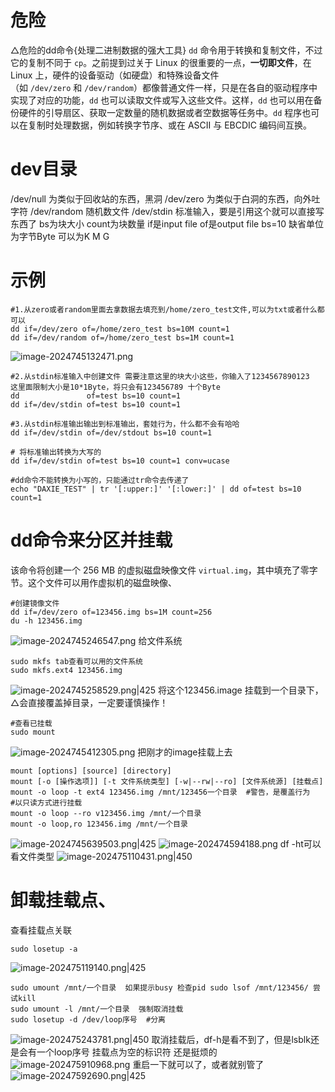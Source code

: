 # 危险
△危险的dd命令{处理二进制数据的强大工具}
`dd` 命令用于转换和复制文件，不过它的复制不同于 `cp`。之前提到过关于 Linux 的很重要的一点，**一切即文件**，在 Linux 上，硬件的设备驱动（如硬盘）和特殊设备文件（如 `/dev/zero` 和 `/dev/random`）都像普通文件一样，只是在各自的驱动程序中实现了对应的功能，`dd` 也可以读取文件或写入这些文件。这样，`dd` 也可以用在备份硬件的引导扇区、获取一定数量的随机数据或者空数据等任务中。`dd` 程序也可以在复制时处理数据，例如转换字节序、或在 ASCII 与 EBCDIC 编码间互换。
# dev目录
/dev/null 为类似于回收站的东西，黑洞
/dev/zero 为类似于白洞的东西，向外吐字符
/dev/random 随机数文件
/dev/stdin   标准输入，要是引用这个就可以直接写东西了
bs为块大小 count为块数量
if是input file of是output file
bs=10 缺省单位为字节Byte 可以为K M G
# 示例
```
#1.从zero或者random里面去拿数据去填充到/home/zero_test文件,可以为txt或者什么都可以
dd if=/dev/zero of=/home/zero_test bs=10M count=1
dd if=/dev/random of=/home/zero_test bs=1M count=1
```
![image-2024745132471.png](3可以放入网站的笔记/Linux下使用dd命令进行挂载/Linux下使用dd命令进行挂载/image-2024745132471.png)
```
#2.从stdin标准输入中创建文件 需要注意这里的块大小这些，你输入了1234567890123  这里面限制大小是10*1Byte，将只会有123456789 十个Byte
dd               of=test bs=10 count=1
dd if=/dev/stdin of=test bs=10 count=1
```

```
#3.从stdin标准输出输出到标准输出，套娃行为，什么都不会有哈哈
dd if=/dev/stdin of=/dev/stdout bs=10 count=1
```

```
# 将标准输出转换为大写的
dd if=/dev/stdin of=test bs=10 count=1 conv=ucase
```

```
#dd命令不能转换为小写的，只能通过tr命令去传递了
echo "DAXIE_TEST" | tr '[:upper:]' '[:lower:]' | dd of=test bs=10 count=1
```
# dd命令来分区并挂载
该命令将创建一个 256 MB 的虚拟磁盘映像文件 `virtual.img`，其中填充了零字节。这个文件可以用作虚拟机的磁盘映像、
```
#创建镜像文件
dd if=/dev/zero of=123456.img bs=1M count=256
du -h 123456.img
```
![image-2024745246547.png](3可以放入网站的笔记/Linux下使用dd命令进行挂载/Linux下使用dd命令进行挂载/image-2024745246547.png)
给文件系统
```
sudo mkfs tab查看可以用的文件系统
sudo mkfs.ext4 123456.img
```
![image-2024745258529.png|425](3可以放入网站的笔记/Linux下使用dd命令进行挂载/Linux下使用dd命令进行挂载/image-2024745258529.png)
将这个123456.image 挂载到一个目录下，△会直接覆盖掉目录，一定要谨慎操作！
```
#查看已挂载
sudo mount 
```
![image-2024745412305.png](3可以放入网站的笔记/Linux下使用dd命令进行挂载/Linux下使用dd命令进行挂载/image-2024745412305.png)
把刚才的image挂载上去
```
mount [options] [source] [directory]
mount [-o [操作选项]] [-t 文件系统类型] [-w|--rw|--ro] [文件系统源] [挂载点]
mount -o loop -t ext4 123456.img /mnt/123456一个目录  #警告，是覆盖行为
#以只读方式进行挂载
mount -o loop --ro v123456.img /mnt/一个目录 
mount -o loop,ro 123456.img /mnt/一个目录 
```
![image-2024745639503.png|425](3可以放入网站的笔记/Linux下使用dd命令进行挂载/Linux下使用dd命令进行挂载/image-2024745639503.png)
![image-202474594188.png](3可以放入网站的笔记/Linux下使用dd命令进行挂载/Linux下使用dd命令进行挂载/image-202474594188.png)
df -ht可以看文件类型
![image-202475110431.png|450](3可以放入网站的笔记/Linux下使用dd命令进行挂载/Linux下使用dd命令进行挂载/image-202475110431.png)
# 卸载挂载点、
查看挂载点关联
```
sudo losetup -a
```
![image-202475119140.png|425](3可以放入网站的笔记/Linux下使用dd命令进行挂载/Linux下使用dd命令进行挂载/image-202475119140.png)
```
sudo umount /mnt/一个目录  如果提示busy 检查pid sudo lsof /mnt/123456/ 尝试kill
sudo umount -l /mnt/一个目录  强制取消挂载
sudo losetup -d /dev/loop序号  #分离
```
![image-202475243781.png|450](3可以放入网站的笔记/Linux下使用dd命令进行挂载/Linux下使用dd命令进行挂载/image-202475243781.png)
取消挂载后，df-h是看不到了，但是lsblk还是会有一个loop序号 挂载点为空的标识符 还是挺烦的
![image-202475910968.png](3可以放入网站的笔记/Linux下使用dd命令进行挂载/Linux下使用dd命令进行挂载/image-202475910968.png)
重启一下就可以了，或者就别管了
![image-20247592690.png|425](3可以放入网站的笔记/Linux下使用dd命令进行挂载/Linux下使用dd命令进行挂载/image-20247592690.png)